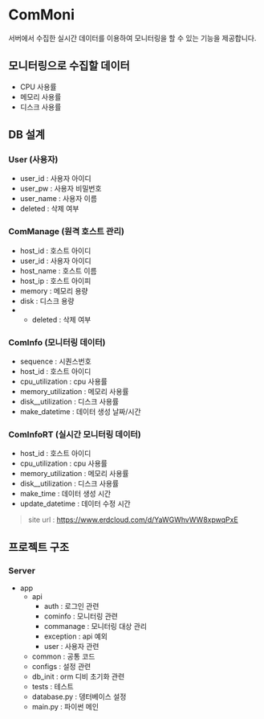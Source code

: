 # ComMoni

서버에서 수집한 실시간 데이터를 이용하여 모니터링을 할 수 있는 기능을 제공합니다.

## 모니터링으로 수집할 데이터

* CPU 사용률
* 메모리 사용률
* 디스크 사용률

## DB 설계

### User (사용자)

- user_id : 사용자 아이디
- user_pw : 사용자 비밀번호
- user_name : 사용자 이름
- deleted : 삭제 여부

### ComManage (원격 호스트 관리)

- host_id : 호스트 아이디
- user_id : 사용자 아이디
- host_name : 호스트 이름
- host_ip : 호스트 아이피
- memory : 메모리 용량
- disk : 디스크 용량
-
    - deleted : 삭제 여부

### ComInfo (모니터링 데이터)

- sequence : 시퀀스번호
- host_id : 호스트 아이디
- cpu_utilization : cpu 사용률
- memory_utilization : 메모리 사용률
- disk__utilization : 디스크 사용률
- make_datetime : 데이터 생성 날짜/시간

### ComInfoRT (실시간 모니터링 데이터)

- host_id : 호스트 아이디
- cpu_utilization : cpu 사용률
- memory_utilization : 메모리 사용률
- disk__utilization : 디스크 사용률
- make_time : 데이터 생성 시간
- update_datetime : 데이터 수정 시간

> site url : https://www.erdcloud.com/d/YaWGWhvWW8xpwqPxE

## 프로젝트 구조

### Server

* app
    * api
        * auth : 로그인 관련
        * cominfo : 모니터링 관련
        * commanage : 모니터링 대상 관리
        * exception : api 예외
        * user : 사용자 관련
    * common : 공통 코드
    * configs : 설정 관련
    * db_init : orm 디비 초기화 관련
    * tests : 테스트
    * database.py : 뎅터베이스 설정
    * main.py : 파이썬 메인

